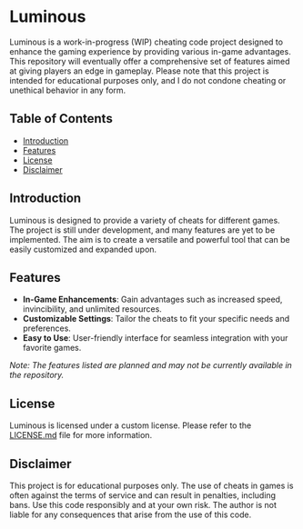 # Luminous

Luminous is a work-in-progress (WIP) cheating code project designed to enhance the gaming experience by providing various in-game advantages. This repository will eventually offer a comprehensive set of features aimed at giving players an edge in gameplay. Please note that this project is intended for educational purposes only, and I do not condone cheating or unethical behavior in any form.

## Table of Contents
- [Introduction](#introduction)
- [Features](#features)
- [License](#license)
- [Disclaimer](#disclaimer)

## Introduction
Luminous is designed to provide a variety of cheats for different games. The project is still under development, and many features are yet to be implemented. The aim is to create a versatile and powerful tool that can be easily customized and expanded upon.

## Features
- **In-Game Enhancements**: Gain advantages such as increased speed, invincibility, and unlimited resources.
- **Customizable Settings**: Tailor the cheats to fit your specific needs and preferences.
- **Easy to Use**: User-friendly interface for seamless integration with your favorite games.

*Note: The features listed are planned and may not be currently available in the repository.*

## License
Luminous is licensed under a custom license. Please refer to the [LICENSE.md](LICENSE.md) file for more information.

## Disclaimer
This project is for educational purposes only. The use of cheats in games is often against the terms of service and can result in penalties, including bans. Use this code responsibly and at your own risk. The author is not liable for any consequences that arise from the use of this code.


